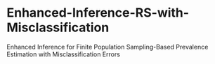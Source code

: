 # Enhanced-Inference-RS-with-Misclassification
Enhanced Inference for Finite Population Sampling-Based Prevalence Estimation with Misclassification Errors
